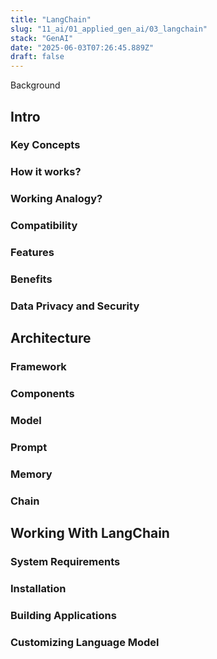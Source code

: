 ```yaml
---
title: "LangChain"
slug: "11_ai/01_applied_gen_ai/03_langchain"
stack: "GenAI"
date: "2025-06-03T07:26:45.889Z"
draft: false
---
```


Background

## Intro

### Key Concepts
### How it works?
### Working Analogy?
### Compatibility
### Features
### Benefits
### Data Privacy and Security



## Architecture

### Framework
### Components
### Model
### Prompt
### Memory
### Chain

## Working With LangChain

### System Requirements
### Installation
### Building Applications
### Customizing Language Model
